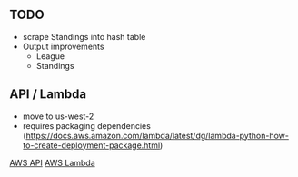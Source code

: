 TODO
----
- scrape Standings into hash table
- Output improvements
    - League
    - Standings
    
API / Lambda
------------
- move to us-west-2
- requires packaging dependencies (https://docs.aws.amazon.com/lambda/latest/dg/lambda-python-how-to-create-deployment-package.html)
 
[AWS API](https://us-west-1.console.aws.amazon.com/apigateway/home?region=us-west-1#/apis/nkrpmrbtrg/resources/qe0vqvvzbh/methods/GET)
[AWS Lambda](https://us-west-1.console.aws.amazon.com/lambda/home?region=us-west-1#/functions/scrapeUPSL?tab=graph)